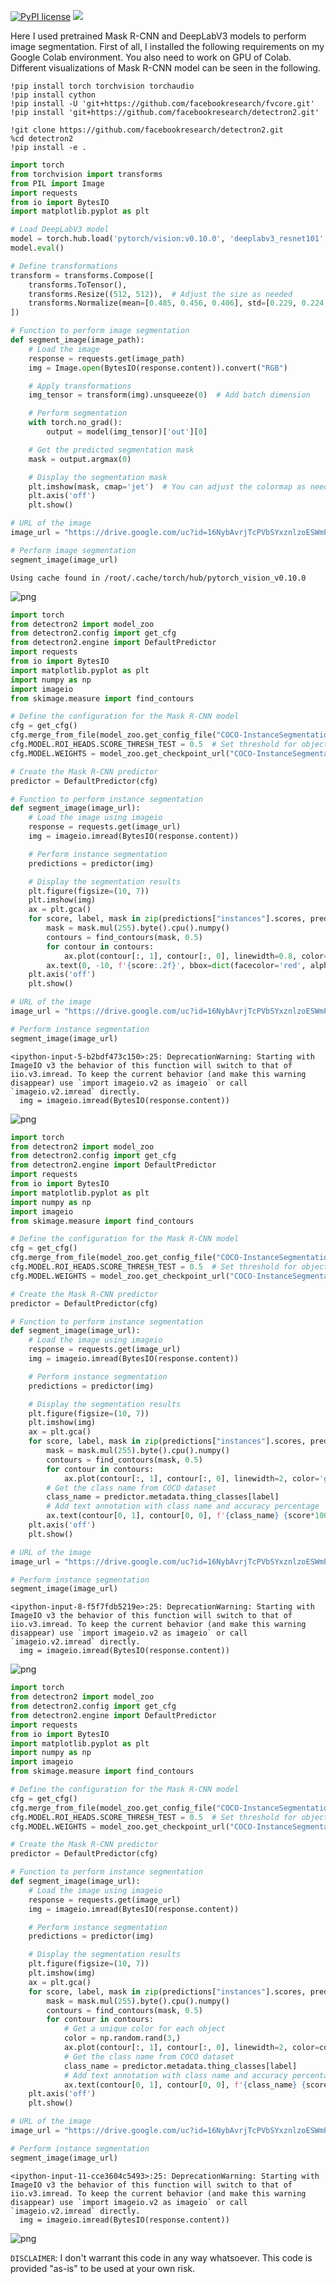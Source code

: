 [![PyPI license](https://img.shields.io/pypi/l/ansicolortags.svg)](https://pypi.python.org/pypi/ansicolortags/)
 <img src="https://img.shields.io/badge/Colab-F9AB00?style=for-the-badge&logo=googlecolab&color=525252" /> 

Here I used pretrained Mask R-CNN and DeepLabV3 models to perform image segmentation.
First of all, I installed the following requirements on my Google Colab environment.
You also need to work on GPU of Colab.
Different visualizations of Mask R-CNN model can be seen in the following.

```
!pip install torch torchvision torchaudio
!pip install cython
!pip install -U 'git+https://github.com/facebookresearch/fvcore.git'
!pip install 'git+https://github.com/facebookresearch/detectron2.git'
```

```
!git clone https://github.com/facebookresearch/detectron2.git
%cd detectron2
!pip install -e .
```

```python
import torch
from torchvision import transforms
from PIL import Image
import requests
from io import BytesIO
import matplotlib.pyplot as plt

# Load DeepLabV3 model
model = torch.hub.load('pytorch/vision:v0.10.0', 'deeplabv3_resnet101', pretrained=True)
model.eval()

# Define transformations
transform = transforms.Compose([
    transforms.ToTensor(),
    transforms.Resize((512, 512)),  # Adjust the size as needed
    transforms.Normalize(mean=[0.485, 0.456, 0.406], std=[0.229, 0.224, 0.225])
])

# Function to perform image segmentation
def segment_image(image_path):
    # Load the image
    response = requests.get(image_path)
    img = Image.open(BytesIO(response.content)).convert("RGB")

    # Apply transformations
    img_tensor = transform(img).unsqueeze(0)  # Add batch dimension

    # Perform segmentation
    with torch.no_grad():
        output = model(img_tensor)['out'][0]

    # Get the predicted segmentation mask
    mask = output.argmax(0)

    # Display the segmentation mask
    plt.imshow(mask, cmap='jet')  # You can adjust the colormap as needed
    plt.axis('off')
    plt.show()

# URL of the image
image_url = "https://drive.google.com/uc?id=16NybAvrjTcPVbSYxznlzoESWmPSCFlD_"

# Perform image segmentation
segment_image(image_url)

```

    Using cache found in /root/.cache/torch/hub/pytorch_vision_v0.10.0



    
![png](README_files/README_0_1.png)
    



```python
import torch
from detectron2 import model_zoo
from detectron2.config import get_cfg
from detectron2.engine import DefaultPredictor
import requests
from io import BytesIO
import matplotlib.pyplot as plt
import numpy as np
import imageio
from skimage.measure import find_contours

# Define the configuration for the Mask R-CNN model
cfg = get_cfg()
cfg.merge_from_file(model_zoo.get_config_file("COCO-InstanceSegmentation/mask_rcnn_R_50_FPN_3x.yaml"))
cfg.MODEL.ROI_HEADS.SCORE_THRESH_TEST = 0.5  # Set threshold for object detection
cfg.MODEL.WEIGHTS = model_zoo.get_checkpoint_url("COCO-InstanceSegmentation/mask_rcnn_R_50_FPN_3x.yaml")

# Create the Mask R-CNN predictor
predictor = DefaultPredictor(cfg)

# Function to perform instance segmentation
def segment_image(image_url):
    # Load the image using imageio
    response = requests.get(image_url)
    img = imageio.imread(BytesIO(response.content))

    # Perform instance segmentation
    predictions = predictor(img)

    # Display the segmentation results
    plt.figure(figsize=(10, 7))
    plt.imshow(img)
    ax = plt.gca()
    for score, label, mask in zip(predictions["instances"].scores, predictions["instances"].pred_classes, predictions["instances"].pred_masks):
        mask = mask.mul(255).byte().cpu().numpy()
        contours = find_contours(mask, 0.5)
        for contour in contours:
            ax.plot(contour[:, 1], contour[:, 0], linewidth=0.8, color='r')
        ax.text(0, -10, f'{score:.2f}', bbox=dict(facecolor='red', alpha=0.5), fontsize=8, color='white')
    plt.axis('off')
    plt.show()

# URL of the image
image_url = "https://drive.google.com/uc?id=16NybAvrjTcPVbSYxznlzoESWmPSCFlD_"

# Perform instance segmentation
segment_image(image_url)

```

    <ipython-input-5-b2bdf473c150>:25: DeprecationWarning: Starting with ImageIO v3 the behavior of this function will switch to that of iio.v3.imread. To keep the current behavior (and make this warning disappear) use `import imageio.v2 as imageio` or call `imageio.v2.imread` directly.
      img = imageio.imread(BytesIO(response.content))



    
![png](README_files/README_1_1.png)
    



```python
import torch
from detectron2 import model_zoo
from detectron2.config import get_cfg
from detectron2.engine import DefaultPredictor
import requests
from io import BytesIO
import matplotlib.pyplot as plt
import numpy as np
import imageio
from skimage.measure import find_contours

# Define the configuration for the Mask R-CNN model
cfg = get_cfg()
cfg.merge_from_file(model_zoo.get_config_file("COCO-InstanceSegmentation/mask_rcnn_R_50_FPN_3x.yaml"))
cfg.MODEL.ROI_HEADS.SCORE_THRESH_TEST = 0.5  # Set threshold for object detection
cfg.MODEL.WEIGHTS = model_zoo.get_checkpoint_url("COCO-InstanceSegmentation/mask_rcnn_R_50_FPN_3x.yaml")

# Create the Mask R-CNN predictor
predictor = DefaultPredictor(cfg)

# Function to perform instance segmentation
def segment_image(image_url):
    # Load the image using imageio
    response = requests.get(image_url)
    img = imageio.imread(BytesIO(response.content))

    # Perform instance segmentation
    predictions = predictor(img)

    # Display the segmentation results
    plt.figure(figsize=(10, 7))
    plt.imshow(img)
    ax = plt.gca()
    for score, label, mask in zip(predictions["instances"].scores, predictions["instances"].pred_classes, predictions["instances"].pred_masks):
        mask = mask.mul(255).byte().cpu().numpy()
        contours = find_contours(mask, 0.5)
        for contour in contours:
            ax.plot(contour[:, 1], contour[:, 0], linewidth=2, color='g')
        # Get the class name from COCO dataset
        class_name = predictor.metadata.thing_classes[label]
        # Add text annotation with class name and accuracy percentage
        ax.text(contour[0, 1], contour[0, 0], f'{class_name} {score*100:.2f}%', bbox=dict(facecolor='red', alpha=0.5), fontsize=8, color='white')
    plt.axis('off')
    plt.show()

# URL of the image
image_url = "https://drive.google.com/uc?id=16NybAvrjTcPVbSYxznlzoESWmPSCFlD_"

# Perform instance segmentation
segment_image(image_url)

```

    <ipython-input-8-f5f7fdb5219e>:25: DeprecationWarning: Starting with ImageIO v3 the behavior of this function will switch to that of iio.v3.imread. To keep the current behavior (and make this warning disappear) use `import imageio.v2 as imageio` or call `imageio.v2.imread` directly.
      img = imageio.imread(BytesIO(response.content))



    
![png](README_files/README_2_1.png)
    



```python
import torch
from detectron2 import model_zoo
from detectron2.config import get_cfg
from detectron2.engine import DefaultPredictor
import requests
from io import BytesIO
import matplotlib.pyplot as plt
import numpy as np
import imageio
from skimage.measure import find_contours

# Define the configuration for the Mask R-CNN model
cfg = get_cfg()
cfg.merge_from_file(model_zoo.get_config_file("COCO-InstanceSegmentation/mask_rcnn_R_50_FPN_3x.yaml"))
cfg.MODEL.ROI_HEADS.SCORE_THRESH_TEST = 0.5  # Set threshold for object detection
cfg.MODEL.WEIGHTS = model_zoo.get_checkpoint_url("COCO-InstanceSegmentation/mask_rcnn_R_50_FPN_3x.yaml")

# Create the Mask R-CNN predictor
predictor = DefaultPredictor(cfg)

# Function to perform instance segmentation
def segment_image(image_url):
    # Load the image using imageio
    response = requests.get(image_url)
    img = imageio.imread(BytesIO(response.content))

    # Perform instance segmentation
    predictions = predictor(img)

    # Display the segmentation results
    plt.figure(figsize=(10, 7))
    plt.imshow(img)
    ax = plt.gca()
    for score, label, mask in zip(predictions["instances"].scores, predictions["instances"].pred_classes, predictions["instances"].pred_masks):
        mask = mask.mul(255).byte().cpu().numpy()
        contours = find_contours(mask, 0.5)
        for contour in contours:
            # Get a unique color for each object
            color = np.random.rand(3,)
            ax.plot(contour[:, 1], contour[:, 0], linewidth=2, color=color)
            # Get the class name from COCO dataset
            class_name = predictor.metadata.thing_classes[label]
            # Add text annotation with class name and accuracy percentage
            ax.text(contour[0, 1], contour[0, 0], f'{class_name} {score*100:.2f}%', bbox=dict(facecolor='white', alpha=0.5), fontsize=8, color=color)
    plt.axis('off')
    plt.show()

# URL of the image
image_url = "https://drive.google.com/uc?id=16NybAvrjTcPVbSYxznlzoESWmPSCFlD_"

# Perform instance segmentation
segment_image(image_url)

```

    <ipython-input-11-cce3604c5493>:25: DeprecationWarning: Starting with ImageIO v3 the behavior of this function will switch to that of iio.v3.imread. To keep the current behavior (and make this warning disappear) use `import imageio.v2 as imageio` or call `imageio.v2.imread` directly.
      img = imageio.imread(BytesIO(response.content))



    
![png](README_files/README_3_1.png)
    
`DISCLAIMER`: I don't warrant this code in any way whatsoever. This code is provided "as-is" to be used at your own risk.


